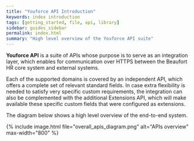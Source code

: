 ```yaml
---
title: "Youforce API Introduction"
keywords: index introduction
tags: [getting_started, file, api, library]
sidebar: guides_sidebar
permalink: index.html
summary: "High level overview of the Youforce API suite"
---
```



**Youforce API** is a suite of APIs whose purpose is to serve as an integration layer, which enables for communication over HTTPS between the Beaufort HR core system and external systems.

Each of the supported domains is covered by an independent API, which  offers a complete set of relevant standard fields. In case extra flexibility is needed to satisfy very specific custom requirements, the integration can also be complemented with the additional Extensions API, which will make available these specific custom fields that were configured as extensions.

The diagram below shows a high level overview of the end-to-end system.

{% include image.html file="overall_apis_diagram.png" alt="APIs overview" max-width="800" %}

